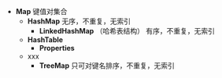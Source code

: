 - **Map** 键值对集合
  - **HashMap** 无序，不重复，无索引
    - **LinkedHashMap** （哈希表结构） 有序，不重复，无索引
  - **HashTable**
    - **Properties**
  - xxx
    - **TreeMap**  只可对键名排序，不重复，无索引
